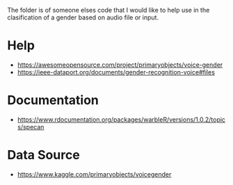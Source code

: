 The folder is of someone elses code that I would like to help use in the clasification of a gender based on audio file or input.

# Help
- https://awesomeopensource.com/project/primaryobjects/voice-gender
- https://ieee-dataport.org/documents/gender-recognition-voice#files

# Documentation
- https://www.rdocumentation.org/packages/warbleR/versions/1.0.2/topics/specan

# Data Source
- https://www.kaggle.com/primaryobjects/voicegender
